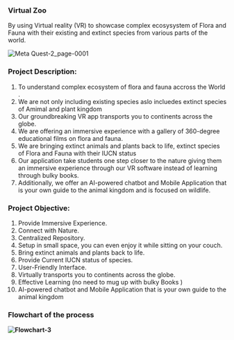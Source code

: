 ### Virtual Zoo 
By using Virtual reality (VR) to showcase complex ecosysystem of Flora and Fauna with their existing and extinct species from various parts of the world.

![Meta Quest-2_page-0001](https://github.com/gauravmishra2123/Virtual-Zoo/assets/114698901/e5807871-4461-4527-8dae-ed74e9f51755)

### Project Description:

1. To understand complex ecosystem of flora and fauna accross the World .
2. We are not only including existing species aslo  incluedes  extinct species of Amimal and plant kingdom 
3. Our groundbreaking VR app transports you to continents across the globe.
4. We are offering an immersive experience with a gallery of 360-degree educational films on flora and fauna.
5. We are bringing extinct animals and plants back to life, extinct species of Flora and Fauna with their IUCN status
6. Our application take students one step closer to the nature giving them an immersive experience through our VR software instead of learning through bulky books. 
7. Additionally, we offer an AI-powered chatbot and Mobile Application that is your own guide to the animal kingdom and is focused on wildlife.

### Project Objective:

1. Provide Immersive Experience.
2. Connect with Nature. 
3. Centralized Repository.<br/>
4. Setup in small space, you can even enjoy it while sitting on your couch. 
5. Bring extinct animals and plants back to life.
6. Provide Current IUCN status of species.
7. User-Friendly Interface.
8. Virtually transports you to continents across the globe.
9. Effective Learning (no need to mug up with bulky Books )
10. AI-powered chatbot and Mobile Application that is your own guide to the animal kingdom<br/>

### <b>Flowchart of the process<b>

![Flowchart-3](https://github.com/gauravmishra2123/Virtual-Zoo/assets/114698901/8cab22bb-0b7a-4461-88a9-b7d8d7a3e09b)

